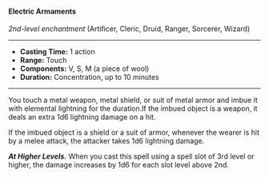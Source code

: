 #### Electric Armaments
*2nd-level enchantment* (Artificer, Cleric, Druid, Ranger, Sorcerer, Wizard)
___
- **Casting Time:** 1 action
- **Range:** Touch
- **Components:** V, S, M (a piece of wool)
- **Duration:** Concentration, up to 10 minutes
---
You touch a metal weapon, metal shield, or suit of 
metal armor and imbue it with elemental lightning 
for the duration.If the imbued object is a weapon, it deals an extra 
1d6 lightning damage on a hit.

If the imbued object is a shield or a suit of armor, 
whenever the wearer is hit by a melee attack, the 
attacker takes 1d6 lightning damage.

***At Higher Levels.*** When you cast this spell using a 
spell slot of 3rd level or higher, the damage increases
by 1d6 for each slot level above 2nd.

